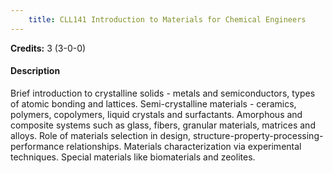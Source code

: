 ```yaml
---
    title: CLL141 Introduction to Materials for Chemical Engineers
---
```

**Credits:** 3 (3-0-0)



#### Description 
Brief introduction to crystalline solids - metals and semiconductors, types of atomic bonding and lattices. Semi-crystalline materials - ceramics, polymers, copolymers, liquid crystals and surfactants. Amorphous and composite systems such as glass, fibers, granular materials, matrices and alloys. Role of materials selection in design, structure-property-processing-performance relationships. Materials characterization via experimental techniques. Special materials like biomaterials and zeolites.